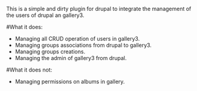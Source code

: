 This is a simple and dirty plugin for drupal to integrate the management of the users of drupal an gallery3.


#What it does:
- Managing all CRUD operation of users in gallery3.
- Managing groups associations from drupal to gallery3.
- Managing groups creations.
- Managing the admin of gallery3 from drupal.

#What it does not:
- Managing permissions on albums in gallery.

